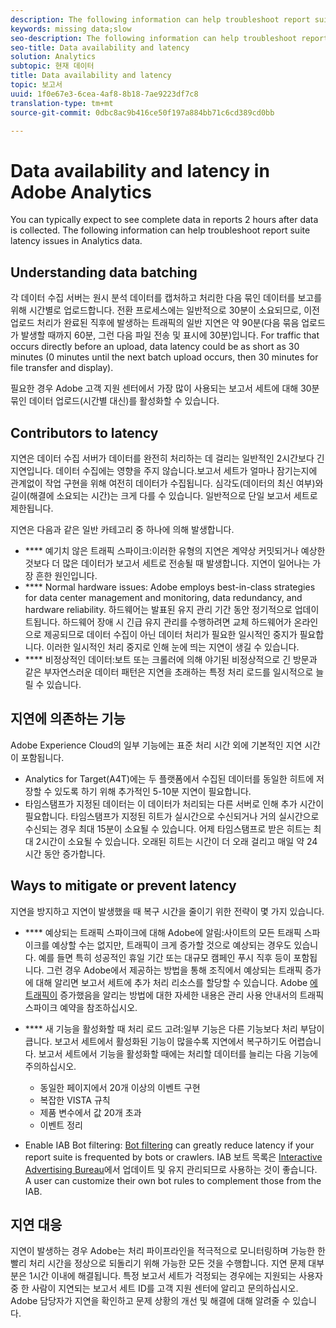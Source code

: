 ```yaml
---
description: The following information can help troubleshoot report suite latency issues in Analytics data.
keywords: missing data;slow
seo-description: The following information can help troubleshoot report suite latency issues in Analytics data.
seo-title: Data availability and latency
solution: Analytics
subtopic: 현재 데이터
title: Data availability and latency
topic: 보고서
uuid: 1f0e67e3-6cea-4af8-8b18-7ae9223df7c8
translation-type: tm+mt
source-git-commit: 0dbc8ac9b416ce50f197a884bb71c6cd389cd0bb

---
```



# Data availability and latency in Adobe Analytics

You can typically expect to see complete data in reports 2 hours after data is collected. The following information can help troubleshoot report suite latency issues in Analytics data.

## Understanding data batching

각 데이터 수집 서버는 원시 분석 데이터를 캡처하고 처리한 다음 묶인 데이터를 보고를 위해 시간별로 업로드합니다. 전환 프로세스에는 일반적으로 30분이 소요되므로, 이전 업로드 처리가 완료된 직후에 발생하는 트래픽의 일반 지연은 약 90분(다음 묶음 업로드가 발생할 때까지 60분, 그런 다음 파일 전송 및 표시에 30분)입니다. For traffic that occurs directly before an upload, data latency could be as short as 30 minutes (0 minutes until the next batch upload occurs, then 30 minutes for file transfer and display).

필요한 경우 Adobe 고객 지원 센터에서 가장 많이 사용되는 보고서 세트에 대해 30분 묶인 데이터 업로드(시간별 대신)를 활성화할 수 있습니다.

## Contributors to latency

지연은 데이터 수집 서버가 데이터를 완전히 처리하는 데 걸리는 일반적인 2시간보다 긴 지연입니다. 데이터 수집에는 영향을 주지 않습니다.보고서 세트가 얼마나 잠기는지에 관계없이 작업 구현을 위해 여전히 데이터가 수집됩니다. 심각도(데이터의 최신 여부)와 길이(해결에 소요되는 시간)는 크게 다를 수 있습니다. 일반적으로 단일 보고서 세트로 제한됩니다.

지연은 다음과 같은 일반 카테고리 중 하나에 의해 발생합니다.

* **** 예기치 않은 트래픽 스파이크:이러한 유형의 지연은 계약상 커밋되거나 예상한 것보다 더 많은 데이터가 보고서 세트로 전송될 때 발생합니다. 지연이 일어나는 가장 흔한 원인입니다.
* **** Normal hardware issues: Adobe employs best-in-class strategies for data center management and monitoring, data redundancy, and hardware reliability. 하드웨어는 발표된 유지 관리 기간 동안 정기적으로 업데이트됩니다. 하드웨어 장애 시 긴급 유지 관리를 수행하려면 교체 하드웨어가 온라인으로 제공되므로 데이터 수집이 아닌 데이터 처리가 필요한 일시적인 중지가 필요합니다. 이러한 일시적인 처리 중지로 인해 눈에 띄는 지연이 생길 수 있습니다.
* **** 비정상적인 데이터:보트 또는 크롤러에 의해 야기된 비정상적으로 긴 방문과 같은 부자연스러운 데이터 패턴은 지연을 초래하는 특정 처리 로드를 일시적으로 늘릴 수 있습니다.

## 지연에 의존하는 기능

Adobe Experience Cloud의 일부 기능에는 표준 처리 시간 외에 기본적인 지연 시간이 포함됩니다.

* Analytics for Target(A4T)에는 두 플랫폼에서 수집된 데이터를 동일한 히트에 저장할 수 있도록 하기 위해 추가적인 5-10분 지연이 필요합니다.
* 타임스탬프가 지정된 데이터는 이 데이터가 처리되는 다른 서버로 인해 추가 시간이 필요합니다. 타임스탬프가 지정된 히트가 실시간으로 수신되거나 거의 실시간으로 수신되는 경우 최대 15분이 소요될 수 있습니다. 어제 타임스탬프로 받은 히트는 최대 2시간이 소요될 수 있습니다. 오래된 히트는 시간이 더 오래 걸리고 매일 약 24시간 동안 증가합니다.

## Ways to mitigate or prevent latency

지연을 방지하고 지연이 발생했을 때 복구 시간을 줄이기 위한 전략이 몇 가지 있습니다.

* **** 예상되는 트래픽 스파이크에 대해 Adobe에 알림:사이트의 모든 트래픽 스파이크를 예상할 수는 없지만, 트래픽이 크게 증가할 것으로 예상되는 경우도 있습니다. 예를 들면 특히 성공적인 휴일 기간 또는 대규모 캠페인 푸시 직후 등이 포함됩니다. 그런 경우 Adobe에서 제공하는 방법을 통해 조직에서 예상되는 트래픽 증가에 대해 알리면 보고서 세트에 추가 처리 리소스를 할당할 수 있습니다. Adobe [에 트래픽이](../admin/c-traffic-management/t-traffic-schedule-spike.md) 증가했음을 알리는 방법에 대한 자세한 내용은 관리 사용 안내서의 트래픽 스파이크 예약을 참조하십시오.
* **** 새 기능을 활성화할 때 처리 로드 고려:일부 기능은 다른 기능보다 처리 부담이 큽니다. 보고서 세트에서 활성화된 기능이 많을수록 지연에서 복구하기도 어렵습니다. 보고서 세트에서 기능을 활성화할 때에는 처리할 데이터를 늘리는 다음 기능에 주의하십시오.

   * 동일한 페이지에서 20개 이상의 이벤트 구현
   * 복잡한 VISTA 규칙
   * 제품 변수에서 값 20개 초과
   * 이벤트 정리

* Enable IAB Bot filtering: [Bot filtering](https://marketing.adobe.com/resources/help/en_US/admin/c_bot_rules.html) can greatly reduce latency if your report suite is frequented by bots or crawlers. IAB 보트 목록은 [Interactive Advertising Bureau](https://www.iab.net/about_the_iab)에서 업데이트 및 유지 관리되므로 사용하는 것이 좋습니다. A user can customize their own bot rules to complement those from the IAB.

## 지연 대응

지연이 발생하는 경우 Adobe는 처리 파이프라인을 적극적으로 모니터링하며 가능한 한 빨리 처리 시간을 정상으로 되돌리기 위해 가능한 모든 것을 수행합니다. 지연 문제 대부분은 1시간 이내에 해결됩니다. 특정 보고서 세트가 걱정되는 경우에는 지원되는 사용자 중 한 사람이 지연되는 보고서 세트 ID를 고객 지원 센터에 알리고 문의하십시오. Adobe 담당자가 지연을 확인하고 문제 상황의 개선 및 해결에 대해 알려줄 수 있습니다.
